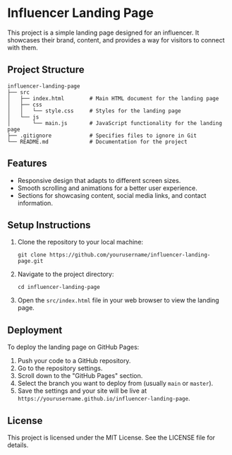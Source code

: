 # Influencer Landing Page

This project is a simple landing page designed for an influencer. It showcases their brand, content, and provides a way for visitors to connect with them.

## Project Structure

```
influencer-landing-page
├── src
│   ├── index.html        # Main HTML document for the landing page
│   ├── css
│   │   └── style.css     # Styles for the landing page
│   └── js
│       └── main.js       # JavaScript functionality for the landing page
├── .gitignore            # Specifies files to ignore in Git
└── README.md             # Documentation for the project
```

## Features

- Responsive design that adapts to different screen sizes.
- Smooth scrolling and animations for a better user experience.
- Sections for showcasing content, social media links, and contact information.

## Setup Instructions

1. Clone the repository to your local machine:
   ```
   git clone https://github.com/yourusername/influencer-landing-page.git
   ```
   
2. Navigate to the project directory:
   ```
   cd influencer-landing-page
   ```

3. Open the `src/index.html` file in your web browser to view the landing page.

## Deployment

To deploy the landing page on GitHub Pages:

1. Push your code to a GitHub repository.
2. Go to the repository settings.
3. Scroll down to the "GitHub Pages" section.
4. Select the branch you want to deploy from (usually `main` or `master`).
5. Save the settings and your site will be live at `https://yourusername.github.io/influencer-landing-page`.

## License

This project is licensed under the MIT License. See the LICENSE file for details.
